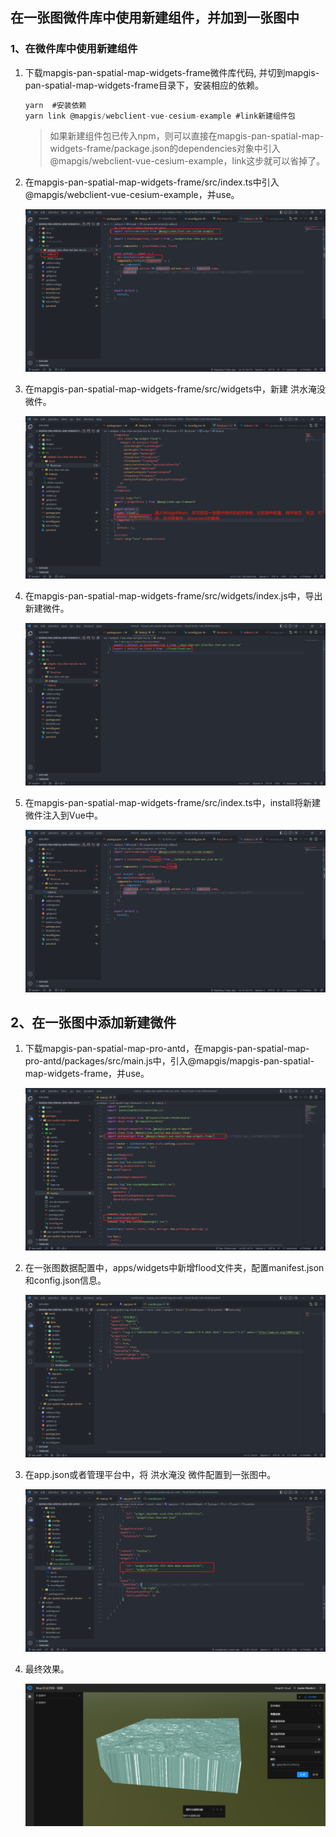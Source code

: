 ## 在一张图微件库中使用新建组件，并加到一张图中

### 1、在微件库中使用新建组件

1. 下载mapgis-pan-spatial-map-widgets-frame微件库代码, 并切到mapgis-pan-spatial-map-widgets-frame目录下，安装相应的依赖。

   ```js
   yarn  #安装依赖
   yarn link @mapgis/webclient-vue-cesium-example #link新建组件包
   ```

   > 如果新建组件包已传入npm，则可以直接在mapgis-pan-spatial-map-widgets-frame/package.json的dependencies对象中引入@mapgis/webclient-vue-cesium-example，link这步就可以省掉了。

2. 在mapgis-pan-spatial-map-widgets-frame/src/index.ts中引入@mapgis/webclient-vue-cesium-example，并use。

   ![component9.png](./images/component9.png)

3. 在mapgis-pan-spatial-map-widgets-frame/src/widgets中，新建 洪水淹没 微件。

   ![component10.png](./images/component10.png)

4. 在mapgis-pan-spatial-map-widgets-frame/src/widgets/index.js中，导出新建微件。

   ![component11.png](./images/component11.png)

5. 在mapgis-pan-spatial-map-widgets-frame/src/index.ts中，install将新建微件注入到Vue中。

   ![component12.png](./images/component12.png)

## 2、在一张图中添加新建微件

1. 下载mapgis-pan-spatial-map-pro-antd，在mapgis-pan-spatial-map-pro-antd/packages/src/main.js中，引入@mapgis/mapgis-pan-spatial-map-widgets-frame，并use。

   ![component13.png](./images/component13.png)

2. 在一张图数据配置中，apps/widgets中新增flood文件夹，配置manifest.json和config.json信息。

   ![component14.png](./images/component14.png)

3. 在app.json或者管理平台中，将 洪水淹没 微件配置到一张图中。

   ![component15.png](./images/component15.png)

4. 最终效果。

   ![component16.png](./images/component16.png)